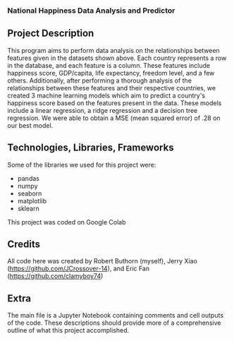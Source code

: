 ### National Happiness Data Analysis and Predictor

## Project Description
This program aims to perform data analysis on the relationships between features given in the datasets shown above. Each country represents a row in the database, and each feature is a column. These features include happiness score, GDP/capita, life expectancy, freedom level, and a few others. Additionally, after performing a thorough analysis of the relationships between these features and their respective countries, we created 3 machine learning models which aim to predict a country's happiness score based on the features present in the data. These models include a linear regression, a ridge regression and a decision tree regression. We were able to obtain a MSE (mean squared error) of .28 on our best model.

## Technologies, Libraries, Frameworks
Some of the libraries we used for this project were:
- pandas
- numpy
- seaborn
- matplotlib
- sklearn

This project was coded on Google Colab

## Credits
All code here was created by Robert Buthorn (myself), Jerry Xiao (https://github.com/JCrossover-14), and Eric Fan (https://github.com/clamyboy74)

## Extra
The main file is a Jupyter Notebook containing comments and cell outputs of the code. These descriptions should provide more of a comprehensive outline of what this project accomplished.